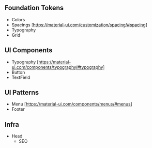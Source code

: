 ## Foundation Tokens
- Colors
- Spacings [https://material-ui.com/customization/spacing/#spacing]
- Typography 
- Grid

## UI Components
- Typography [https://material-ui.com/components/typography/#typography]
- Button
- TextField

## UI Patterns
- Menu [https://material-ui.com/components/menus/#menus]
- Footer

## Infra
- Head
  - SEO